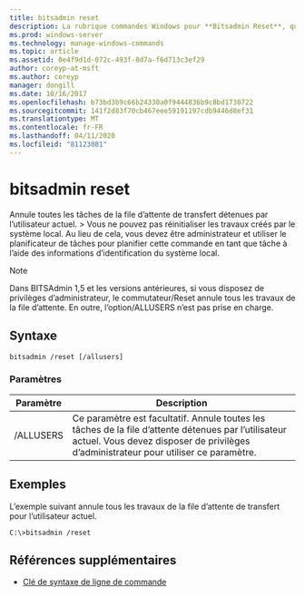 ```yaml
---
title: bitsadmin reset
description: La rubrique commandes Windows pour **Bitsadmin Reset**, qui annule tous les travaux de la file d’attente de transfert détenues par l’utilisateur actuel.
ms.prod: windows-server
ms.technology: manage-windows-commands
ms.topic: article
ms.assetid: 0e4f9d1d-072c-493f-8d7a-f6d713c3ef29
author: coreyp-at-msft
ms.author: coreyp
manager: dongill
ms.date: 10/16/2017
ms.openlocfilehash: b73bd3b9c66b24330a0f9444836b9c8bd1730722
ms.sourcegitcommit: 141f2d83f70cb467eee59191197cdb9446d8ef31
ms.translationtype: MT
ms.contentlocale: fr-FR
ms.lasthandoff: 04/11/2020
ms.locfileid: "81123081"
---
```

# <a name="bitsadmin-reset"></a>bitsadmin reset

Annule toutes les tâches de la file d’attente de transfert détenues par l’utilisateur actuel. > Vous ne pouvez pas réinitialiser les travaux créés par le système local. Au lieu de cela, vous devez être administrateur et utiliser le planificateur de tâches pour planifier cette commande en tant que tâche à l’aide des informations d’identification du système local.

> [!NOTE]
> Dans BITSAdmin 1,5 et les versions antérieures, si vous disposez de privilèges d’administrateur, le commutateur/Reset annule tous les travaux de la file d’attente. En outre, l’option/ALLUSERS n’est pas prise en charge.

## <a name="syntax"></a>Syntaxe

```
bitsadmin /reset [/allusers]
```

### <a name="parameters"></a>Paramètres

| Paramètre | Description |
| -------------- | -------------- |
| /ALLUSERS | Ce paramètre est facultatif. Annule toutes les tâches de la file d’attente détenues par l’utilisateur actuel. Vous devez disposer de privilèges d’administrateur pour utiliser ce paramètre. |

## <a name="examples"></a>Exemples

L’exemple suivant annule tous les travaux de la file d’attente de transfert pour l’utilisateur actuel.

```
C:\>bitsadmin /reset
```

## <a name="additional-references"></a>Références supplémentaires

- [Clé de syntaxe de ligne de commande](command-line-syntax-key.md)